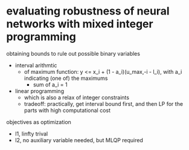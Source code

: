 # evaluating robustness of neural networks with mixed integer programming

obtaining bounds to rule out possible binary variables
- interval arithmtic
  - of maximum function: y <= x_i + (1 - a_i)(u_max,-i - l_i), with a_i indicating (one of) the maximums
    - sum of a_i = 1
- linear programming
  - which is also a relax of integer constraints
  - tradeoff: practically, get interval bound first, and then LP for the parts with high computational cost

objectives as optimization
- l1, linfty trival
- l2, no auxiliary variable needed, but MLQP required